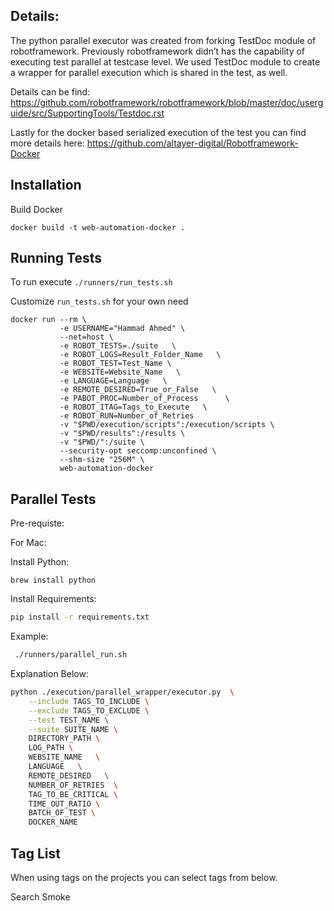 ## Details:


The python parallel executor was created from forking TestDoc module of robotframework. Previously robotframework didn’t has the capability of executing test parallel at testcase level. We used TestDoc module to create a wrapper for parallel execution which is shared in the test, as well.

Details can be find: https://github.com/robotframework/robotframework/blob/master/doc/userguide/src/SupportingTools/Testdoc.rst

Lastly for the docker based serialized execution of the test you can find more details here: https://github.com/altayer-digital/Robotframework-Docker

## Installation

Build Docker

```
docker build -t web-automation-docker .
```

## Running Tests

To run execute `./runners/run_tests.sh`

Customize `run_tests.sh` for your own need

```
docker run --rm \
           -e USERNAME="Hammad Ahmed" \
           --net=host \
           -e ROBOT_TESTS=./suite   \
           -e ROBOT_LOGS=Result_Folder_Name   \
           -e ROBOT_TEST=Test_Name \
           -e WEBSITE=Website_Name   \
           -e LANGUAGE=Language   \
           -e REMOTE_DESIRED=True_or_False   \
           -e PABOT_PROC=Number_of_Process      \
           -e ROBOT_ITAG=Tags_to_Execute   \
           -e ROBOT_RUN=Number_of_Retries
           -v "$PWD/execution/scripts":/execution/scripts \
           -v "$PWD/results":/results \
           -v "$PWD/":/suite \
           --security-opt seccomp:unconfined \
           --shm-size "256M" \
           web-automation-docker
```

## Parallel Tests

Pre-requiste:

For Mac:

Install Python:

```
brew install python
```

Install Requirements:

```bash
pip install -r requirements.txt
```
Example: 

```bash
 ./runners/parallel_run.sh
```

Explanation Below:

```bash
python ./execution/parallel_wrapper/executor.py  \
    --include TAGS_TO_INCLUDE \
    --exclude TAGS_TO_EXCLUDE \
    --test TEST_NAME \
    --suite SUITE_NAME \
    DIRECTORY_PATH \
    LOG_PATH \
    WEBSITE_NAME   \
    LANGUAGE   \
    REMOTE_DESIRED   \
    NUMBER_OF_RETRIES  \
    TAG_TO_BE_CRITICAL \
    TIME_OUT_RATIO \
    BATCH_OF_TEST \
    DOCKER_NAME
```


## Tag List

When using tags on the projects you can select tags from below.

Search
Smoke
